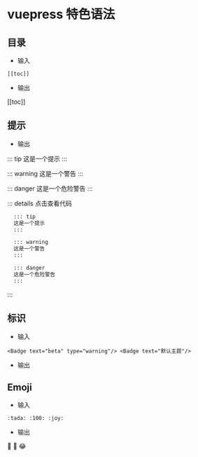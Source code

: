 # vuepress 特色语法

## 目录
- 输入 
```
[[toc]]
```

- 输出

[[toc]]

## 提示

- 输出

::: tip
这是一个提示
:::

::: warning
这是一个警告
:::

::: danger
这是一个危险警告
:::

::: details 点击查看代码
  ```bash
    ::: tip
    这是一个提示
    :::

    ::: warning
    这是一个警告
    :::

    ::: danger
    这是一个危险警告
    :::
  ```
:::

## 标识

- 输入
```
<Badge text="beta" type="warning"/> <Badge text="默认主题"/>
```

- 输出

<Badge text="beta" type="warning"/> <Badge text="默认主题"/>



## Emoji

- 输入
```
:tada: :100: :joy:
```

- 输出

:tada: :100: :joy:
